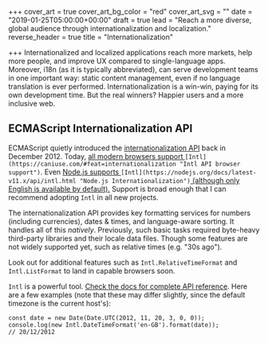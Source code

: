 +++
cover_art = true
cover_art_bg_color = "red"
cover_art_svg = ""
date = "2019-01-25T05:00:00+00:00"
draft = true
lead = "Reach a more diverse, global audience through internationalization and localization."
reverse_header = true
title = "Internationalization"

+++
Internationalized and localized applications reach more markets, help more people, and improve UX compared to single-language apps.  Moreover, i18n (as it is typically abbreviated), can serve development teams in one important way:  static content management, even if no language translation is ever performed.  Internationalization is a win-win, paying for its own development time.  But the real winners?  Happier users and a more inclusive web.

## ECMAScript Internationalization API

ECMAScript quietly introduced the [internationalization API](https://developer.mozilla.org/en-US/docs/Web/JavaScript/Reference/Global_Objects/Intl "Intl API") back in December 2012.  Today, [all modern browsers support ](https://caniuse.com/#feat=internationalization "Intl API browser support")`[Intl](https://caniuse.com/#feat=internationalization "Intl API browser support")`.  Even [Node.js supports ](https://nodejs.org/docs/latest-v11.x/api/intl.html "Node.js Internationalization")`[Intl](https://nodejs.org/docs/latest-v11.x/api/intl.html "Node.js Internationalization")`[ (although only English is available by default).](https://nodejs.org/docs/latest-v11.x/api/intl.html "Node.js Internationalization")  Support is broad enough that I can recommend adopting `Intl` in all new projects.

The internationalization API provides key formatting services for numbers (including currencies), dates & times, and language-aware sorting.  It handles all of this _natively_.  Previously, such basic tasks required byte-heavy third-party libraries and their locale data files.  Though some features are not widely supported yet, such as relative times (e.g. "30s ago").

Look out for additional features such as `Intl.RelativeTimeFormat` and `Intl.ListFormat` to land in capable browsers soon.

`Intl` is a powerful tool.  [Check the docs for complete API reference](https://developer.mozilla.org/en-US/docs/Web/JavaScript/Reference/Global_Objects/Intl "Intl API docs").  Here are a few examples (note that these may differ slightly, since the default timezone is the current host's):

    const date = new Date(Date.UTC(2012, 11, 20, 3, 0, 0));
    console.log(new Intl.DateTimeFormat('en-GB').format(date));
    // 20/12/2012